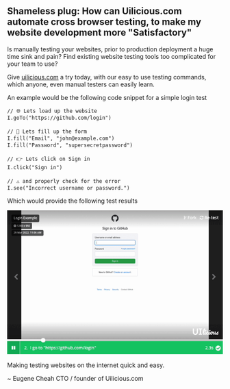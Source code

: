 ## Shameless plug: How can Uilicious.com automate cross browser testing, to make my website development more "Satisfactory"

Is manually testing your websites, prior to production deployment a huge time sink and pain?
Find existing website testing tools too complicated for your team to use?

Give [uilicious.com](https://uilicious.com) a try today, with our easy to use testing commands, which anyone, even manual testers can easily learn.

An example would be the following code snippet for a simple login test

```
// 🌐 Lets load up the website
I.goTo("https://github.com/login")

// 📝 Lets fill up the form
I.fill("Email", "john@example.com")
I.fill("Password", "supersecretpassword")

// 👉 Lets click on Sign in
I.click("Sign in")

// ⚠️ and properly check for the error
I.see("Incorrect username or password.")
```

Which would provide the following test results

[![Uilicious snippet example for github](./uilicious-github-snippet.gif)](https://snippet.uilicious.com/test/public/5994LUfLZKidFGJGiTxUyG)

Making testing websites on the internet quick and easy.

~ Eugene Cheah
  CTO / founder of Uilicious.com 